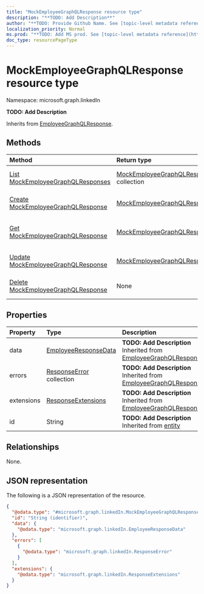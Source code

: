 ```yaml
---
title: "MockEmployeeGraphQLResponse resource type"
description: "**TODO: Add Description**"
author: "**TODO: Provide Github Name. See [topic-level metadata reference](https://msgo.azurewebsites.net/add/document/guidelines/metadata.html#topic-level-metadata)**"
localization_priority: Normal
ms.prod: "**TODO: Add MS prod. See [topic-level metadata reference](https://msgo.azurewebsites.net/add/document/guidelines/metadata.html#topic-level-metadata)**"
doc_type: resourcePageType
---
```


# MockEmployeeGraphQLResponse resource type

Namespace: microsoft.graph.linkedIn

**TODO: Add Description**


Inherits from [EmployeeGraphQLResponse](../resources/employeegraphqlresponse.md).

## Methods
|Method|Return type|Description|
|:---|:---|:---|
|[List MockEmployeeGraphQLResponses](../api/mockemployeegraphqlresponse-list.md)|[MockEmployeeGraphQLResponse](../resources/linkedin-mockemployeegraphqlresponse.md) collection|Get a list of the [MockEmployeeGraphQLResponse](../resources/mockemployeegraphqlresponse.md) objects and their properties.|
|[Create MockEmployeeGraphQLResponse](../api/linkedin-mockemployeegraphqlresponse-post-discover.md)|[MockEmployeeGraphQLResponse](../resources/linkedin-mockemployeegraphqlresponse.md)|Create a new [MockEmployeeGraphQLResponse](../resources/linkedin-mockemployeegraphqlresponse.md) object.|
|[Get MockEmployeeGraphQLResponse](../api/linkedin-mockemployeegraphqlresponse-get.md)|[MockEmployeeGraphQLResponse](../resources/linkedin-mockemployeegraphqlresponse.md)|Read the properties and relationships of a [MockEmployeeGraphQLResponse](../resources/linkedin-mockemployeegraphqlresponse.md) object.|
|[Update MockEmployeeGraphQLResponse](../api/linkedin-mockemployeegraphqlresponse-update.md)|[MockEmployeeGraphQLResponse](../resources/linkedin-mockemployeegraphqlresponse.md)|Update the properties of a [MockEmployeeGraphQLResponse](../resources/linkedin-mockemployeegraphqlresponse.md) object.|
|[Delete MockEmployeeGraphQLResponse](../api/linkedin-mockemployeegraphqlresponse-delete.md)|None|Deletes a [MockEmployeeGraphQLResponse](../resources/linkedin-mockemployeegraphqlresponse.md) object.|

## Properties
|Property|Type|Description|
|:---|:---|:---|
|data|[EmployeeResponseData](../resources/linkedin-employeeresponsedata.md)|**TODO: Add Description** Inherited from [EmployeeGraphQLResponse](../resources/linkedin-employeegraphqlresponse.md)|
|errors|[ResponseError](../resources/linkedin-responseerror.md) collection|**TODO: Add Description** Inherited from [EmployeeGraphQLResponse](../resources/linkedin-employeegraphqlresponse.md)|
|extensions|[ResponseExtensions](../resources/linkedin-responseextensions.md)|**TODO: Add Description** Inherited from [EmployeeGraphQLResponse](../resources/linkedin-employeegraphqlresponse.md)|
|id|String|**TODO: Add Description** Inherited from [entity](../resources/linkedin-entity.md)|

## Relationships
None.

## JSON representation
The following is a JSON representation of the resource.
<!-- {
  "blockType": "resource",
  "keyProperty": "id",
  "@odata.type": "microsoft.graph.linkedIn.MockEmployeeGraphQLResponse",
  "baseType": "microsoft.graph.linkedIn.EmployeeGraphQLResponse",
  "openType": false
}
-->
``` json
{
  "@odata.type": "#microsoft.graph.linkedIn.MockEmployeeGraphQLResponse",
  "id": "String (identifier)",
  "data": {
    "@odata.type": "microsoft.graph.linkedIn.EmployeeResponseData"
  },
  "errors": [
    {
      "@odata.type": "microsoft.graph.linkedIn.ResponseError"
    }
  ],
  "extensions": {
    "@odata.type": "microsoft.graph.linkedIn.ResponseExtensions"
  }
}
```

